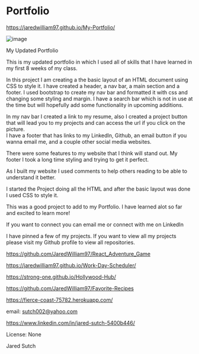 # Portfolio
https://jaredwilliam97.github.io/My-Portfolio/

![image](https://user-images.githubusercontent.com/80869140/121293880-034c5480-c8b2-11eb-97c3-4efce9475528.png)









My Updated Portfolio

This is my updated portfolio in which I used all of skills that I have learned in my first 8 weeks of my class. 

In this project I am creating a the basic layout of an HTML document using CSS to style it. I have created a header, a nav bar, a main section and a footer. I used bootstrap to create my nav bar and formatted it with css and changing some styling and margin.  I have a search bar which is not in use at the time but will hopefully add some functionality in upcoming additions. 

In my nav bar I created a link to my resume, also I created a project button that will lead you to my projects and can access the url if you click on the picture.  
I have a footer that has links to my LinkedIn, Github, an email button if you wanna email me, and a couple other social media websites. 


There were some features to my website that I think will stand out. My footer I took a long time styling and trying to get it perfect.  

As I built my website I used comments to help others reading to be able to understand it better.

I started the Project doing all the HTML and after the basic layout was done I used CSS to style it.

This was a good project to add to my Portfolio. I have learned alot so far and excited to learn more!

If you want to connect you can email me or connect with me on LinkedIn

I have pinned a few of my projects. If you want to view all my projects please visit my Github profile to view all repositories.  

https://github.com/JaredWilliam97/React_Adventure_Game

https://jaredwilliam97.github.io/Work-Day-Scheduler/

https://strong-one.github.io/Hollywood-Hub/

https://github.com/JaredWilliam97/Favorite-Recipes

https://fierce-coast-75782.herokuapp.com/

email: sutch002@yahoo.com


https://www.linkedin.com/in/jared-sutch-5400b446/

License: None

Jared Sutch
